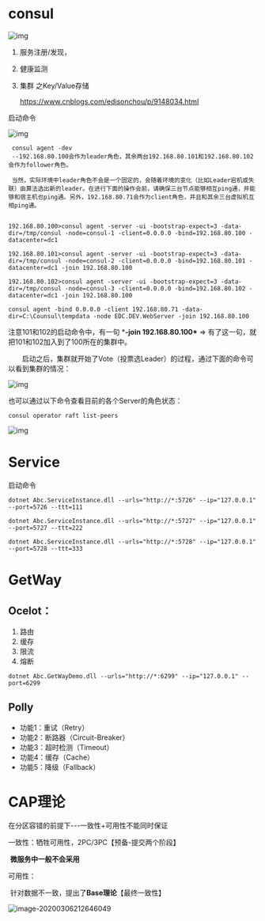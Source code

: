 # consul

![img](D:\Desktop\core-misService\MicroServer\381412-20180602120831901-2002957689.png)

1. 服务注册/发现，

2. 健康监测

3. 集群 之Key/Value存储

   https://www.cnblogs.com/edisonchou/p/9148034.html

启动命令

![img](D:\Desktop\core-misService\MicroServer\381412-20180603134759991-422002399.png)

```shell
 consul agent -dev
 --192.168.80.100会作为leader角色，其余两台192.168.80.101和192.168.80.102会作为follower角色。
 
 当然，实际环境中leader角色不会是一个固定的，会随着环境的变化（比如Leader宕机或失联）由算法选出新的leader。在进行下面的操作会前，请确保三台节点能够相互ping通，并能够和宿主机也ping通。另外，192.168.80.71会作为client角色，并且和其余三台虚拟机互相ping通。
 
 
192.168.80.100>consul agent -server -ui -bootstrap-expect=3 -data-dir=/tmp/consul -node=consul-1 -client=0.0.0.0 -bind=192.168.80.100 -datacenter=dc1

192.168.80.101>consul agent -server -ui -bootstrap-expect=3 -data-dir=/tmp/consul -node=consul-2 -client=0.0.0.0 -bind=192.168.80.101 -datacenter=dc1 -join 192.168.80.100

192.168.80.102>consul agent -server -ui -bootstrap-expect=3 -data-dir=/tmp/consul -node=consul-3 -client=0.0.0.0 -bind=192.168.80.102 -datacenter=dc1 -join 192.168.80.100

consul agent -bind 0.0.0.0 -client 192.168.80.71 -data-dir=C:\Counsul\tempdata -node EDC.DEV.WebServer -join 192.168.80.100
```

注意101和102的启动命令中，有一句 ***-join 192.168.80.100\*** => 有了这一句，就把101和102加入到了100所在的集群中。

　　启动之后，集群就开始了Vote（投票选Leader）的过程，通过下面的命令可以看到集群的情况：

![img](https://images2018.cnblogs.com/blog/381412/201806/381412-20180602151441013-665180870.png)

也可以通过以下命令查看目前的各个Server的角色状态：

```shell
consul operator raft list-peers
```

![img](https://images2018.cnblogs.com/blog/381412/201806/381412-20180603153252227-235069956.png)



# Service

启动命令

```shell
dotnet Abc.ServiceInstance.dll --urls="http://*:5726" --ip="127.0.0.1" --port=5726 --ttt=111

dotnet Abc.ServiceInstance.dll --urls="http://*:5727" --ip="127.0.0.1" --port=5727 --ttt=222

dotnet Abc.ServiceInstance.dll --urls="http://*:5728" --ip="127.0.0.1" --port=5728 --ttt=333
```



# GetWay

## Ocelot：

1. 路由
2. 缓存
3. 限流
4. 熔断

```shell
dotnet Abc.GetWayDemo.dll --urls="http://*:6299" --ip="127.0.0.1" --port=6299
```

## Polly

- 功能1：重试（Retry）
- 功能2：断路器（Circuit-Breaker）
- 功能3：超时检测（Timeout）
- 功能4：缓存（Cache）
- 功能5：降级（Fallback）

# CAP理论

在分区容错的前提下---一致性+可用性不能同时保证

一致性：牺牲可用性，2PC/3PC【预备-提交两个阶段】

​	**微服务中一般不会采用**

可用性：

​	针对数据不一致，提出了**Base理论**【最终一致性】

![image-20200306212646049](C:\Users\Administrator\AppData\Roaming\Typora\typora-user-images\image-20200306212646049.png)